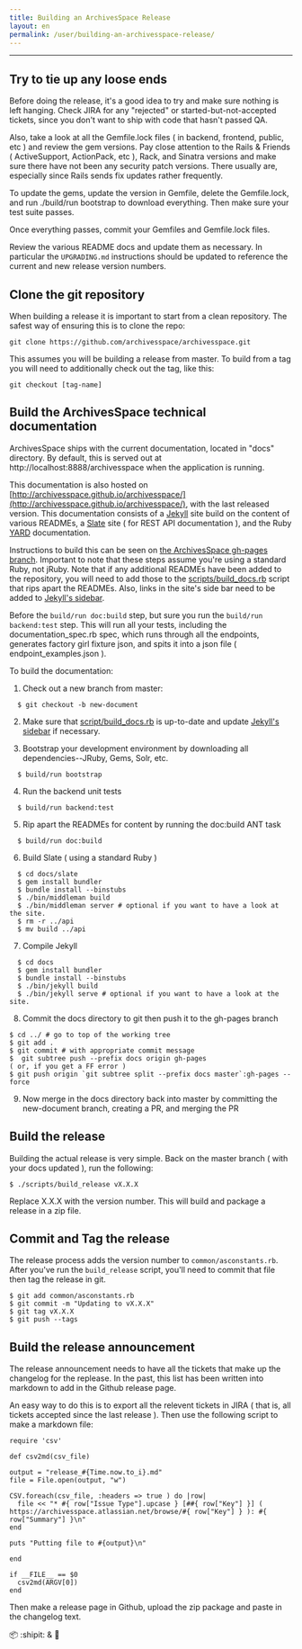 ```yaml
---
title: Building an ArchivesSpace Release 
layout: en
permalink: /user/building-an-archivesspace-release/ 
---
```

-------------------------------------------------------------

## Try to tie up any loose ends

Before doing the release, it's a good idea to try and make sure nothing is left
hanging. Check JIRA for any "rejected" or started-but-not-accepted tickets,
since you don't want to ship with code that hasn't passed QA.

Also, take a look at all the Gemfile.lock files ( in backend, frontend, public,
etc ) and review the gem versions. Pay close attention to the Rails & Friends
( ActiveSupport, ActionPack, etc ), Rack, and Sinatra versions and make sure
there have not been any security patch versions. There usually are, especially
since Rails sends fix updates rather frequently.

To update the gems, update the version in Gemfile, delete the Gemfile.lock, and
run ./build/run bootstrap to download everything. Then make sure your test
suite passes.

Once everything passes, commit your Gemfiles and Gemfile.lock files.

Review the various README docs and update them as necessary. In particular the
`UPGRADING.md` instructions should be updated to reference the current and new
release version numbers.

## Clone the git repository

When building a release it is important to start from a clean repository. The safest
way of ensuring this is to clone the repo:

    git clone https://github.com/archivesspace/archivesspace.git

This assumes you will be building a release from master. To build from a tag you will
need to additionally check out the tag, like this:

    git checkout [tag-name]

## Build the ArchivesSpace technical documentation

ArchivesSpace ships with the current documentation, located in "docs"
directory. By default, this is served out at
http://localhost:8888/archivesspace when the application is running.

This documentation is also hosted on [http://archivesspace.github.io/archivesspace/](http://archivesspace.github.io/archivesspace/),
with the last released version. This documentation consists of a [Jekyll](http://jekyllrb.com/) site
build on the content of various READMEs, a [Slate](https://github.com/tripit/slate) site ( for REST API
documentation ), and the Ruby [YARD](http://yardoc.org/) documentation.

Instructions to build this can be seen on [the ArchivesSpace gh-pages branch](https://github.com/archivesspace/archivesspace/tree/gh-pages).
Important to note that these steps assume you're using a standard Ruby, not
jRuby. Note that if any additional READMEs have been added to the repository, you will
need to add those to the [scripts/build_docs.rb](https://github.com/archivesspace/archivesspace/tree/master/scripts)
script that rips apart the READMEs. Also, links in the site's side bar need to be
added to [Jekyll's
sidebar](https://github.com/archivesspace/archivesspace/blob/master/docs/_includes/sidebar.html).

Before the `build/run doc:build` step, but sure you run the `build/run backend:test` step. This will run all your tests, including the documentation_spec.rb spec, which runs through all the endpoints, generates factory girl fixture json, and spits it into a json file ( endpoint_examples.json ).

To build the documentation:

1. Check out a new branch from master:

```
  $ git checkout -b new-document
```

2. Make sure that [script/build_docs.rb](https://github.com/archivesspace/archivesspace/blob/master/scripts/build_docs.rb#L7-L8) is up-to-date and update [Jekyll's sidebar](https://github.com/archivesspace/archivesspace/blob/master/docs/_includes/sidebar.html) if necessary.

3. Bootstrap your development environment by downloading all dependencies--JRuby, Gems, Solr, etc.
```
  $ build/run bootstrap
```

4. Run the backend unit tests
```
  $ build/run backend:test
```

5. Rip apart the READMEs for content by running the doc:build ANT task

```
  $ build/run doc:build
```

6. Build Slate ( using a standard Ruby )

```
  $ cd docs/slate
  $ gem install bundler
  $ bundle install --binstubs
  $ ./bin/middleman build
  $ ./bin/middleman server # optional if you want to have a look at the site.
  $ rm -r ../api
  $ mv build ../api
```

7. Compile Jekyll

```
  $ cd docs
  $ gem install bundler
  $ bundle install --binstubs
  $ ./bin/jekyll build
  $ ./bin/jekyll serve # optional if you want to have a look at the site.
```

8. Commit the docs directory to git then push it to the gh-pages branch

```
$ cd ../ # go to top of the working tree
$ git add .
$ git commit # with appropriate commit message
$  git subtree push --prefix docs origin gh-pages
( or, if you get a FF error )
$ git push origin `git subtree split --prefix docs master`:gh-pages --force
```

9. Now merge in the docs directory back into master by committing the new-document
branch, creating a PR, and merging the PR

## Build the release

Building the actual release is very simple. Back on the master branch ( with
your docs updated ), run the following:

```
$ ./scripts/build_release vX.X.X
```

Replace X.X.X with the version number. This will build and package a release in
a zip file.

## Commit and Tag the release

The release process adds the version number to
`common/asconstants.rb`.  After you've run the `build_release`
script, you'll need to commit that file then tag the release in git.

```
$ git add common/asconstants.rb
$ git commit -m "Updating to vX.X.X"
$ git tag vX.X.X
$ git push --tags
```

## Build the release announcement

The release announcement needs to have all the tickets that make up the
changelog for the replease. In the past, this list has been written into
markdown to add in the Github release page.

An easy way to do this is to export all the relevent tickets in JIRA ( that is,
all tickets accepted since the last release  ). Then use the following script
to make a markdown file:

```
require 'csv'

def csv2md(csv_file)

output = "release_#{Time.now.to_i}.md"
file = File.open(output, "w")

CSV.foreach(csv_file, :headers => true ) do |row|
  file << "* #{ row["Issue Type"].upcase } [##{ row["Key"] }] ( https://archivesspace.atlassian.net/browse/#{ row["Key"] } ): #{ row["Summary"] }\n"
end

puts "Putting file to #{output}\n"

end

if __FILE__ == $0
  csv2md(ARGV[0])
end

```

Then make a release page in Github, upload the zip package and paste in the changelog text.

:package: :shipit: & :pray:  
